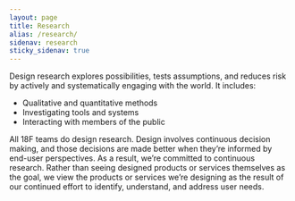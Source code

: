 ```yaml
---
layout: page
title: Research
alias: /research/
sidenav: research
sticky_sidenav: true
---
```


Design research explores possibilities, tests assumptions, and reduces risk by actively and systematically engaging with the world. It includes:

- Qualitative and quantitative methods
- Investigating tools and systems
- Interacting with members of the public

All 18F teams do design research. Design involves continuous decision making, and those decisions are made better when they’re informed by end-user perspectives. As a result, we’re committed to continuous research. Rather than seeing designed products or services themselves as the goal, we view the products or services we’re designing as the result of our continued effort to identify, understand, and address user needs.
